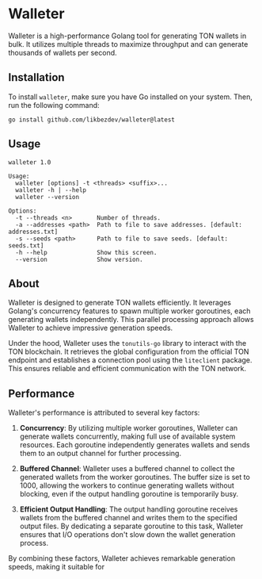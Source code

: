 # Walleter

Walleter is a high-performance Golang tool for generating TON wallets in bulk. It utilizes multiple
threads to maximize throughput and can generate thousands of wallets per second.

## Installation

To install `walleter`, make sure you have Go installed on your system. Then, run the following command:

```
go install github.com/likbezdev/walleter@latest
```

## Usage

```
walleter 1.0

Usage:
  walleter [options] -t <threads> <suffix>...
  walleter -h | --help
  walleter --version

Options:
  -t --threads <n>       Number of threads.
  -a --addresses <path>  Path to file to save addresses. [default: addresses.txt]
  -s --seeds <path>      Path to file to save seeds. [default: seeds.txt]
  -h --help              Show this screen.
  --version              Show version.
```

## About

Walleter is designed to generate TON wallets efficiently. It leverages Golang's concurrency features
to spawn multiple worker goroutines, each generating wallets independently. This parallel processing
approach allows Walleter to achieve impressive generation speeds.

Under the hood, Walleter uses the `tonutils-go` library to interact with the TON blockchain. It
retrieves the global configuration from the official TON endpoint and establishes a connection pool
using the `liteclient` package. This ensures reliable and efficient communication with the TON
network.

## Performance

Walleter's performance is attributed to several key factors:

1. **Concurrency**: By utilizing multiple worker goroutines, Walleter can generate wallets
   concurrently, making full use of available system resources. Each goroutine independently
   generates wallets and sends them to an output channel for further processing.

2. **Buffered Channel**: Walleter uses a buffered channel to collect the generated wallets from the
   worker goroutines. The buffer size is set to 1000, allowing the workers to continue generating
   wallets without blocking, even if the output handling goroutine is temporarily busy.

3. **Efficient Output Handling**: The output handling goroutine receives wallets from the buffered
   channel and writes them to the specified output files. By dedicating a separate goroutine to this
   task, Walleter ensures that I/O operations don't slow down the wallet generation process.

By combining these factors, Walleter achieves remarkable generation speeds, making it suitable for
